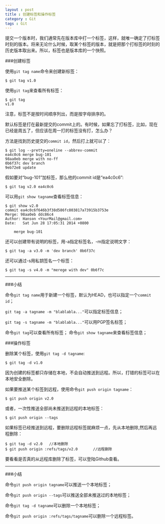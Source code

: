 ```yaml
---
layout : post
title : 创建标签和操作标签
category : Git
tags : Git
---
```

提交一个版本时，我们通常先在版本库中打一个标签，这样，就唯一确定了打标签时刻的版本。将来无论什么时候，取某个标签的版本，就是把那个打标签的时刻的历史版本取出来。所以，标签也是版本库的一个快照。

###创建标签

使用`git tag name`命令来创建新标签：

	$ git tag v1.0

使用`git tag`来查看所有标签：

	$ git tag
	v1.0

<!--more-->

注意，标签不是按时间顺序列出，而是按字母排序的。

默认标签是打在最新提交的commit上的。有时候，如果忘了打标签，比如，现在已经是周五了，但应该在周一打的标签没有打，怎么办？

方法是找到历史提交的`commit id`，然后打上就可以了：

	$ git log --pretty=oneline --abbrev-commit
	ea4c0c6 merge bug-101
	98aa0eb merge with no-ff
	0b6f37c dev branch
	9eb72e8 update

假如要对“bug-101”加标签，那么他的commit id是“ea4c0c6”:

	$ git tag v2.0 ea4c0c6

可以用`git show tagname`查看标签信息：

	$ git show v2.0
	commit ea4c0c6f646b3f38d586fc803817a73915b3753e
	Merge: 98aa0eb ddc86c4
	Author: Hanson <YourMail@gmail.com>
	Date:   Sat Jun 28 17:05:31 2014 +0800

    	merge bug-101

还可以创建带有说明的标签，用-a指定标签名，-m指定说明文字：

	$ git tag -a v3.0 -m 'dev branch' 0b6f37c

还可以通过-s用私钥签名一个标签：

	$ git tag -s v4.0 -m "merege with dev" 0b6f7c

---

###小结

命令`git tag name`用于新建一个标签，默认为HEAD，也可以指定一个`commit id`；

`git tag -a tagname -m "blablabla..."`可以指定标签信息；

`git tag -s tagname -m "blablabla..."`可以用PGP签名标签；

命令`git tag`可以查看所有标签；
命令`git show tagname`来查看标签信息；


###操作标签

删除某个标签，使用`git tag -d tagname`:

	$ git tag -d v1.0

因为创建的标签都只存储在本地，不会自动推送到远程。所以，打错的标签可以在本地安全删除。

如果要推送某个标签到远程，使用命令`git push origin tagname`：

	$ git push origin v2.0

或者，一次性推送全部尚未推送到远程的本地标签：

	$ git push origin --tags

如果标签已经推送到远程，要删除远程标签就麻烦一点，先从本地删除,然后再远程删除：

	$ git tag -d v2.0   //本地删除
	$ git push origin :refs/tags/v2.0		//远程删除

要看看是否真的从远程库删除了标签，可以登陆Github查看。

---

###小结

命令`git push origin tagname`可以推送一个本地标签；

命令`git push origin --tags`可以推送全部未推送过的本地标签；

命令`git tag -d tagname`可以删除一个本地标签；

命令`git push origin :refs/tags/tagname`可以删除一个远程标签。

